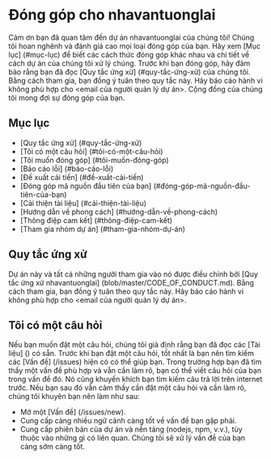 # Đóng góp cho nhavantuonglai

Cảm ơn bạn đã quan tâm đến dự án nhavantuonglai của chúng tôi! Chúng tôi hoan nghênh và đánh giá cao mọi loại đóng góp của bạn. Hãy xem [Mục lục] (#mục-lục) để biết các cách thức đóng góp khác nhau và chi tiết về cách dự án của chúng tôi xử lý chúng. Trước khi bạn đóng góp, hãy đảm bảo rằng bạn đã đọc [Quy tắc ứng xử] (#quy-tắc-ứng-xử) của chúng tôi. Bằng cách tham gia, bạn đồng ý tuân theo quy tắc này. Hãy báo cáo hành vi không phù hợp cho <email của người quản lý dự án>. Cộng đồng của chúng tôi mong đợi sự đóng góp của bạn.

## Mục lục

- [Quy tắc ứng xử] (#quy-tắc-ứng-xử)
- [Tôi có một câu hỏi] (#tôi-có-một-câu-hỏi)
- [Tôi muốn đóng góp] (#tôi-muốn-đóng-góp)
- [Báo cáo lỗi] (#báo-cáo-lỗi)
- [Đề xuất cải tiến] (#đề-xuất-cải-tiến)
- [Đóng góp mã nguồn đầu tiên của bạn] (#đóng-góp-mã-nguồn-đầu-tiên-của-bạn)
- [Cải thiện tài liệu] (#cải-thiện-tài-liệu)
- [Hướng dẫn về phong cách] (#hướng-dẫn-về-phong-cách)
- [Thông điệp cam kết] (#thông-điệp-cam-kết)
- [Tham gia nhóm dự án] (#tham-gia-nhóm-dự-án)

## Quy tắc ứng xử

Dự án này và tất cả những người tham gia vào nó được điều chỉnh bởi [Quy tắc ứng xử nhavantuonglai] (blob/master/CODE_OF_CONDUCT.md). Bằng cách tham gia, bạn đồng ý tuân theo quy tắc này. Hãy báo cáo hành vi không phù hợp cho <email của người quản lý dự án>.

## Tôi có một câu hỏi

Nếu bạn muốn đặt một câu hỏi, chúng tôi giả định rằng bạn đã đọc các [Tài liệu] () có sẵn. Trước khi bạn đặt một câu hỏi, tốt nhất là bạn nên tìm kiếm các [Vấn đề] (/issues) hiện có có thể giúp bạn. Trong trường hợp bạn đã tìm thấy một vấn đề phù hợp và vẫn cần làm rõ, bạn có thể viết câu hỏi của bạn trong vấn đề đó. Nó cũng khuyến khích bạn tìm kiếm câu trả lời trên internet trước. Nếu bạn sau đó vẫn cảm thấy cần đặt một câu hỏi và cần làm rõ, chúng tôi khuyên bạn nên làm như sau:

- Mở một [Vấn đề] (/issues/new).
- Cung cấp càng nhiều ngữ cảnh càng tốt về vấn đề bạn gặp phải.
- Cung cấp phiên bản của dự án và nền tảng (nodejs, npm, v.v.), tùy thuộc vào những gì có liên quan.
Chúng tôi sẽ xử lý vấn đề của bạn càng sớm càng tốt.
